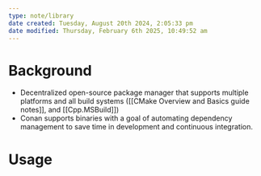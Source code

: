 ```yaml
---
type: note/library
date created: Tuesday, August 20th 2024, 2:05:33 pm
date modified: Thursday, February 6th 2025, 10:49:52 am
---
```

# Background
- Decentralized open-source package manager that supports multiple platforms and all build systems ([[CMake Overview and Basics guide notes]], and [[Cpp.MSBuild]])
- Conan supports binaries with a goal of automating dependency management to save time in development and continuous integration.

# Usage